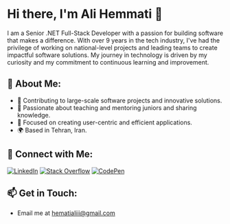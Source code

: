 # Hi there, I'm Ali Hemmati 👋

I am a Senior .NET Full-Stack Developer with a passion for building software that makes a difference. With over 9 years in the tech industry, I've had the privilege of working on national-level projects and leading teams to create impactful software solutions. My journey in technology is driven by my curiosity and my commitment to continuous learning and improvement.

## 🌟 About Me:
- 🚀 Contributing to large-scale software projects and innovative solutions.
- 🌱 Passionate about teaching and mentoring juniors and sharing knowledge.
- 🎯 Focused on creating user-centric and efficient applications.
- 🌍 Based in Tehran, Iran.

## 🔗 Connect with Me:
[![LinkedIn](https://img.shields.io/badge/-LinkedIn-0077B5?style=flat&logo=LinkedIn&logoColor=white)](https://linkedin.com/in/alihemmati1/)
[![Stack Overflow](https://img.shields.io/badge/-StackOverflow-FE7A16?style=flat&logo=Stack-Overflow&logoColor=white)](https://stackoverflow.com/users/22922094/ali-hemmati)
[![CodePen](https://img.shields.io/badge/-CodePen-000000?style=flat&logo=CodePen&logoColor=white)](https://codepen.io/Hematiali)

## 📫 Get in Touch:
- Email me at [hematialiii@gmail.com](mailto:hematialiii@gmail.com)
